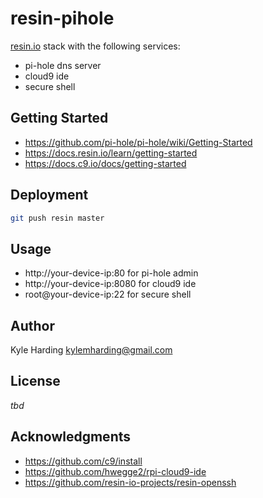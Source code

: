 # resin-pihole

[resin.io](https://resin.io/) stack with the following services:
* pi-hole dns server
* cloud9 ide
* secure shell

## Getting Started

* https://github.com/pi-hole/pi-hole/wiki/Getting-Started
* https://docs.resin.io/learn/getting-started
* https://docs.c9.io/docs/getting-started

## Deployment

```bash
git push resin master
```

## Usage

* http://your-device-ip:80 for pi-hole admin
* http://your-device-ip:8080 for cloud9 ide
* root@your-device-ip:22 for secure shell

## Author

Kyle Harding <kylemharding@gmail.com>

## License

_tbd_

## Acknowledgments

* https://github.com/c9/install
* https://github.com/hwegge2/rpi-cloud9-ide
* https://github.com/resin-io-projects/resin-openssh
